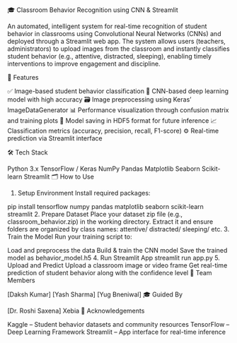 🎓 Classroom Behavior Recognition using CNN & Streamlit

An automated, intelligent system for real-time recognition of student behavior in classrooms using Convolutional Neural Networks (CNNs) and deployed through a Streamlit web app. The system allows users (teachers, administrators) to upload images  from the classroom and instantly classifies student behavior (e.g., attentive, distracted, sleeping), enabling timely interventions to improve engagement and discipline.

🚀 Features

✅ Image-based student behavior classification
🧠 CNN-based deep learning model with high accuracy
🗃️ Image preprocessing using Keras’ ImageDataGenerator
📊 Performance visualization through confusion matrix and training plots
💾 Model saving in HDF5 format for future inference
📈 Classification metrics (accuracy, precision, recall, F1-score)
⚙️ Real-time prediction via Streamlit interface

🛠️ Tech Stack

Python 3.x
TensorFlow / Keras
NumPy
Pandas
Matplotlib
Seaborn
Scikit-learn
Streamlit
🗂️ How to Use

1. Setup Environment
Install required packages:

pip install tensorflow numpy pandas matplotlib seaborn scikit-learn streamlit
2. Prepare Dataset
Place your dataset zip file (e.g., classroom_behavior.zip) in the working directory.
Extract it and ensure folders are organized by class names:
attentive/
distracted/
sleeping/
etc.
3. Train the Model
Run your training script to:

Load and preprocess the data
Build & train the CNN model
Save the trained model as behavior_model.h5
4. Run Streamlit App
streamlit run app.py
5. Upload and Predict
Upload a classroom image or video frame
Get real-time prediction of student behavior along with the confidence level
👥 Team Members

[Daksh Kumar]
[Yash Sharma]
[Yug Bneniwal]
🎓 Guided By

[Dr. Roshi Saxena]
Xebia
🤝 Acknowledgements

Kaggle – Student behavior datasets and community resources
TensorFlow – Deep Learning Framework
Streamlit – App interface for real-time inference
